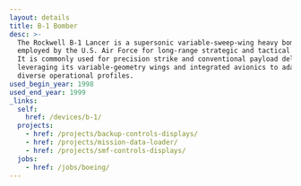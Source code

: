 ```yaml
---
layout: details
title: B-1 Bomber
desc: >-
  The Rockwell B-1 Lancer is a supersonic variable-sweep-wing heavy bomber
  employed by the U.S. Air Force for long-range strategic and tactical missions.
  It is commonly used for precision strike and conventional payload delivery,
  leveraging its variable-geometry wings and integrated avionics to adapt to
  diverse operational profiles.
used_begin_year: 1998
used_end_year: 1999
_links:
  self:
    href: /devices/b-1/
  projects:
    - href: /projects/backup-controls-displays/
    - href: /projects/mission-data-loader/
    - href: /projects/smf-controls-displays/
  jobs:
    - href: /jobs/boeing/
---
```

